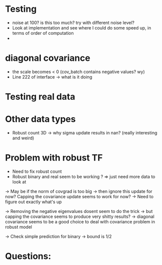 # Testing
- noise at 100? is this too much? try with different noise level?
- Look at implementation and see where I could do some speed up, 
in terms of order of computation
- 

# diagonal covariance
- the scale becomes < 0 (cov_batch contains negative values? wy)
- Line 222 of interface -> what is it doing

# Testing real data
 

# Other data types
- Robust count 3D -> why sigma update results in nan? (really interesting
and weird)

# Problem with robust TF
- Need to fix robust count 
- Robust binary and real seem to be working ? => just need more data to look at

-> May be if the norm of covgrad is too big -> then ignore this update for now?
Capping the covariance update seems to work for now? -> Need to figure out exactly what's up

-> Removing the negative eigenvalues dosent seem to do the trick 
-> but capping the covariance seems to produce very shitty results?
-> diagonal covariance seems to be a good choice to deal with covariance problem
in robust model

-> Check simple prediction for binary -> bound is 1/2


# Questions: 






